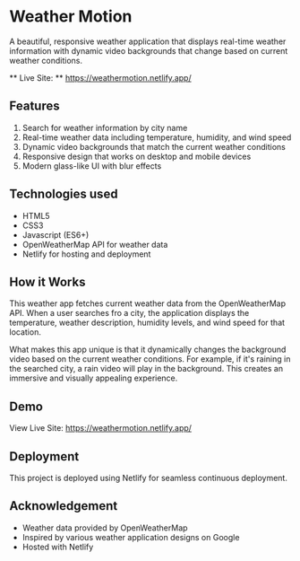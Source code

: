 # Weather Motion
A beautiful, responsive weather application that displays real-time weather information with dynamic video backgrounds that change based on current weather conditions.

** Live Site: ** https://weathermotion.netlify.app/

## Features
1. Search for weather information by city name
2. Real-time weather data including temperature, humidity, and wind speed
3. Dynamic video backgrounds that match the current weather conditions
4. Responsive design that works on desktop and mobile devices
5. Modern glass-like UI with blur effects

## Technologies used
+ HTML5
+ CSS3
+ Javascript (ES6+)
+ OpenWeatherMap API for weather data
+ Netlify for hosting and deployment

## How it Works
This weather app fetches current weather data from the OpenWeatherMap API. When a user searches fro a city, the application displays the temperature, weather description, humidity levels, and wind speed for that location.

What makes this app unique is that it dynamically changes the background video based on the current weather conditions. For example, if it's raining in the searched city, a rain video will play in the background. This creates an immersive and visually appealing experience.

## Demo
View Live Site: https://weathermotion.netlify.app/

## Deployment
This project is deployed using Netlify for seamless continuous deployment.

## Acknowledgement
+ Weather data provided by OpenWeatherMap
+ Inspired by various weather application designs on Google
+ Hosted with Netlify


